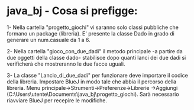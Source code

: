 ﻿# java_bj - Cosa si prefigge:
1- Nella cartella "progetto_giochi" vi saranno solo classi pubbliche che formano
   un package (libreria). E' presente la classe Dado in grado di generare un num.casuale da 1 a 6.
   
2- Nella cartella "gioco_con_due_dadi" il metodo principale -a partire da due oggetti della classe dado-
   stabilisce dopo quanti lanci dei due dadi si verificherà che mostreranno le due facce uguali.
   
3- La classe "Lancio_di_due_dadi" per funzionare deve importare il codice della libreria. Impostare BlueJ in modo tale
   che abbia il percorso della libreria. Menu principale->Strumenti->Preferenze->Librerie ->Aggiungi             (C:\Users\utente\Documents\java_bj\progetto_giochi). Sarà necessario riavviare BlueJ per recepire le modifiche.

